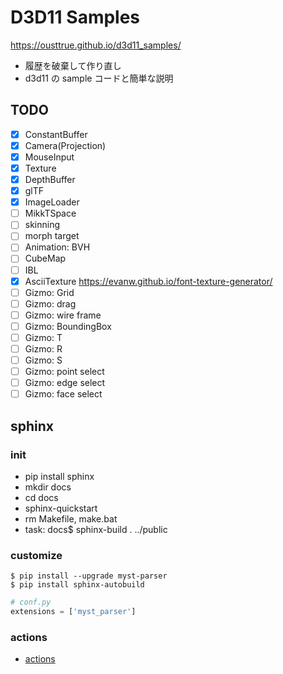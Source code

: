 # D3D11 Samples

<https://ousttrue.github.io/d3d11_samples/>

* 履歴を破棄して作り直し
* d3d11 の sample コードと簡単な説明

## TODO

* [x] ConstantBuffer
* [x] Camera(Projection)
* [x] MouseInput
* [x] Texture
* [x] DepthBuffer
* [x] glTF
* [x] ImageLoader
* [ ] MikkTSpace
* [ ] skinning
* [ ] morph target
* [ ] Animation: BVH
* [ ] CubeMap
* [ ] IBL
* [x] AsciiTexture <https://evanw.github.io/font-texture-generator/>
* [ ] Gizmo: Grid
* [ ] Gizmo: drag
* [ ] Gizmo: wire frame
* [ ] Gizmo: BoundingBox
* [ ] Gizmo: T
* [ ] Gizmo: R
* [ ] Gizmo: S
* [ ] Gizmo: point select
* [ ] Gizmo: edge select
* [ ] Gizmo: face select

## sphinx
### init

* pip install sphinx
* mkdir docs
* cd docs
* sphinx-quickstart
* rm Makefile, make.bat
* task: docs$ sphinx-build . ../public

### customize

```
$ pip install --upgrade myst-parser
$ pip install sphinx-autobuild
```

```py
# conf.py
extensions = ['myst_parser']
```

### actions

* [actions](./.github/workflows/sphinx.yml)
